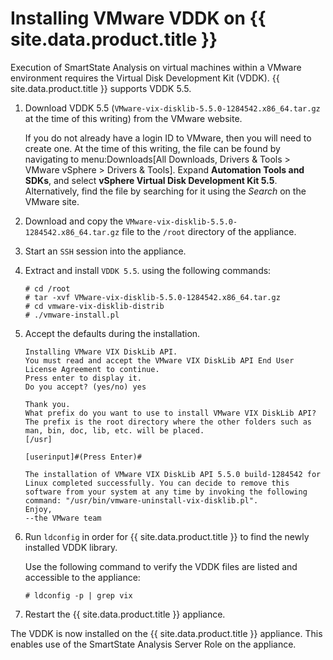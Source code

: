 # Installing VMware VDDK on {{ site.data.product.title }}

Execution of SmartState Analysis on virtual machines within a VMware
environment requires the Virtual Disk Development Kit (VDDK).
{{ site.data.product.title }} supports VDDK 5.5.

1.  Download VDDK 5.5 (`VMware-vix-disklib-5.5.0-1284542.x86_64.tar.gz`
    at the time of this writing) from the VMware website.

    <div class="note">

    If you do not already have a login ID to VMware, then you will need
    to create one. At the time of this writing, the file can be found by
    navigating to menu:Downloads\[All Downloads, Drivers & Tools \>
    VMware vSphere \> Drivers & Tools\]. Expand **Automation Tools and
    SDKs**, and select **vSphere Virtual Disk Development Kit 5.5**.
    Alternatively, find the file by searching for it using the *Search*
    on the VMware site.

    </div>

2.  Download and copy the
    `VMware-vix-disklib-5.5.0-1284542.x86_64.tar.gz` file to the `/root`
    directory of the appliance.

3.  Start an `SSH` session into the appliance.

4.  Extract and install `VDDK 5.5`. using the following commands:

        # cd /root
        # tar -xvf VMware-vix-disklib-5.5.0-1284542.x86_64.tar.gz
        # cd vmware-vix-disklib-distrib
        # ./vmware-install.pl

5.  Accept the defaults during the installation.

        Installing VMware VIX DiskLib API.
        You must read and accept the VMware VIX DiskLib API End User License Agreement to continue.
        Press enter to display it.
        Do you accept? (yes/no) yes

        Thank you.
        What prefix do you want to use to install VMware VIX DiskLib API?
        The prefix is the root directory where the other folders such as man, bin, doc, lib, etc. will be placed.
        [/usr]

        [userinput]#(Press Enter)#

        The installation of VMware VIX DiskLib API 5.5.0 build-1284542 for Linux completed successfully. You can decide to remove this software from your system at any time by invoking the following command: "/usr/bin/vmware-uninstall-vix-disklib.pl".
        Enjoy,
        --the VMware team

6.  Run `ldconfig` in order for {{ site.data.product.title }} to find the newly
    installed VDDK library.

    <div class="note">

    Use the following command to verify the VDDK files are listed and
    accessible to the appliance:

        # ldconfig -p | grep vix

    </div>

7.  Restart the {{ site.data.product.title }} appliance.

The VDDK is now installed on the {{ site.data.product.title }} appliance. This enables
use of the SmartState Analysis Server Role on the appliance.

